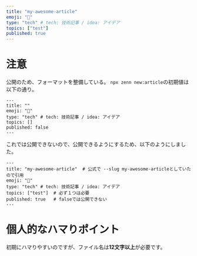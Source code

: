 ```yaml
---
title: "my-awesome-article"
emoji: "🎉"
type: "tech" # tech: 技術記事 / idea: アイデア
topics: ["test"]
published: true
---
```


# 注意
公開のため、フォーマットを整備している。
`npx zenn new:article`の初期値は以下の通り。

```
---
title: ""
emoji: "🎉"
type: "tech" # tech: 技術記事 / idea: アイデア
topics: []
published: false
---
```

これでは公開できないので、公開できるようにするため、以下のようにしました。

```
---
title: "my-awesome-article"  # 公式で --slug my-awesome-articleとしていたので引用
emoji: "🎉"
type: "tech" # tech: 技術記事 / idea: アイデア
topics: ["test"]  # 必ず１つは必要
published: true   # falseでは公開できない
---
```

# 個人的なハマりポイント
初期にハマりやすいのですが、ファイル名は**12文字以上**が必要です。
